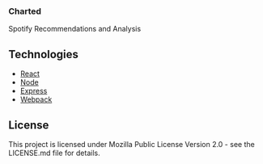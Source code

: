 ### Charted

Spotify Recommendations and Analysis

## Technologies
* [React](https://reactjs.org/)
* [Node](https://nodejs.org/en/)
* [Express](https://expressjs.com/)
* [Webpack](https://webpack.js.org/)

## License

This project is licensed under Mozilla Public License Version 2.0 - see the LICENSE.md file for details.